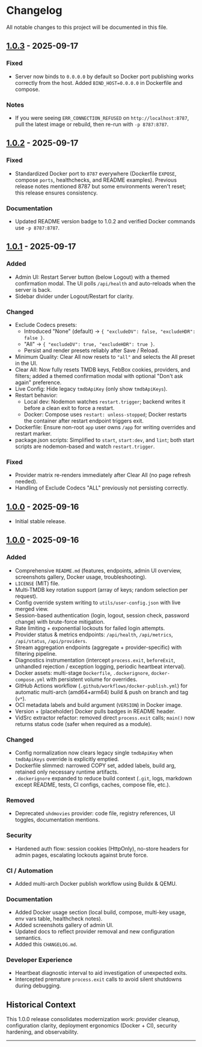 # Changelog

All notable changes to this project will be documented in this file.

## [1.0.3] - 2025-09-17

### Fixed
- Server now binds to `0.0.0.0` by default so Docker port publishing works correctly from the host. Added `BIND_HOST=0.0.0.0` in Dockerfile and compose.

### Notes
- If you were seeing `ERR_CONNECTION_REFUSED` on `http://localhost:8787`, pull the latest image or rebuild, then re-run with `-p 8787:8787`.

## [1.0.2] - 2025-09-17

### Fixed
- Standardized Docker port to `8787` everywhere (Dockerfile `EXPOSE`, compose `ports`, healthchecks, and README examples). Previous release notes mentioned 8787 but some environments weren't reset; this release ensures consistency.

### Documentation
- Updated README version badge to 1.0.2 and verified Docker commands use `-p 8787:8787`.

## [1.0.1] - 2025-09-17

### Added
- Admin UI: Restart Server button (below Logout) with a themed confirmation modal. The UI polls `/api/health` and auto-reloads when the server is back.
- Sidebar divider under Logout/Restart for clarity.

### Changed
- Exclude Codecs presets:
  - Introduced "None" (default) → `{ "excludeDV": false, "excludeHDR": false }`.
  - "All" → `{ "excludeDV": true, "excludeHDR": true }`.
  - Persist and render presets reliably after Save / Reload.
- Minimum Quality: Clear All now resets to `"all"` and selects the All preset in the UI.
- Clear All: Now fully resets TMDB keys, FebBox cookies, providers, and filters; added a themed confirmation modal with optional "Don't ask again" preference.
- Live Config: Hide legacy `tmdbApiKey` (only show `tmdbApiKeys`).
- Restart behavior:
  - Local dev: Nodemon watches `restart.trigger`; backend writes it before a clean exit to force a restart.
  - Docker: Compose uses `restart: unless-stopped`; Docker restarts the container after restart endpoint triggers exit.
- Dockerfile: Ensure non-root `app` user owns `/app` for writing overrides and restart marker.
- package.json scripts: Simplified to `start`, `start:dev`, and `lint`; both start scripts are nodemon-based and watch `restart.trigger`.

### Fixed
- Provider matrix re-renders immediately after Clear All (no page refresh needed).
- Handling of Exclude Codecs "ALL" previously not persisting correctly.

## [1.0.0] - 2025-09-16
- Initial stable release.

[1.0.3]: https://github.com/Inside4ndroid/TMDB-Embed-API/compare/v1.0.2...v1.0.3
[1.0.2]: https://github.com/Inside4ndroid/TMDB-Embed-API/compare/v1.0.1...v1.0.2
[1.0.1]: https://github.com/Inside4ndroid/TMDB-Embed-API/compare/v1.0.0...v1.0.1

## [1.0.0] - 2025-09-16

### Added
- Comprehensive `README.md` (features, endpoints, admin UI overview, screenshots gallery, Docker usage, troubleshooting).
- `LICENSE` (MIT) file.
- Multi‑TMDB key rotation support (array of keys; random selection per request).
- Config override system writing to `utils/user-config.json` with live merged view.
- Session-based authentication (login, logout, session check, password change) with brute-force mitigation.
- Rate limiting + exponential lockouts for failed login attempts.
- Provider status & metrics endpoints: `/api/health`, `/api/metrics`, `/api/status`, `/api/providers`.
- Stream aggregation endpoints (aggregate + provider-specific) with filtering pipeline.
- Diagnostics instrumentation (intercept `process.exit`, `beforeExit`, unhandled rejection / exception logging, periodic heartbeat interval).
- Docker assets: multi-stage `Dockerfile`, `.dockerignore`, `docker-compose.yml` with persistent volume for overrides.
- GitHub Actions workflow (`.github/workflows/docker-publish.yml`) for automatic multi-arch (amd64+arm64) build & push on branch and tag (`v*`).
- OCI metadata labels and build argument (`VERSION`) in Docker image.
- Version + (placeholder) Docker pulls badges in README header.
- VidSrc extractor refactor: removed direct `process.exit` calls; `main()` now returns status code (safer when required as a module).

### Changed
- Config normalization now clears legacy single `tmdbApiKey` when `tmdbApiKeys` override is explicitly emptied.
- Dockerfile slimmed: narrowed COPY set, added labels, build arg, retained only necessary runtime artifacts.
- `.dockerignore` expanded to reduce build context (`.git`, logs, markdown except README, tests, CI configs, caches, compose file, etc.).

### Removed
- Deprecated `uhdmovies` provider: code file, registry references, UI toggles, documentation mentions.

### Security
- Hardened auth flow: session cookies (HttpOnly), no-store headers for admin pages, escalating lockouts against brute force.

### CI / Automation
- Added multi-arch Docker publish workflow using Buildx & QEMU.

### Documentation
- Added Docker usage section (local build, compose, multi-key usage, env vars table, healthcheck notes).
- Added screenshots gallery of admin UI.
- Updated docs to reflect provider removal and new configuration semantics.
- Added this `CHANGELOG.md`.

### Developer Experience
- Heartbeat diagnostic interval to aid investigation of unexpected exits.
- Intercepted premature `process.exit` calls to avoid silent shutdowns during debugging.

## Historical Context
This 1.0.0 release consolidates modernization work: provider cleanup, configuration clarity, deployment ergonomics (Docker + CI), security hardening, and observability.

---

[1.0.0]: https://github.com/Inside4ndroid/TMDB-Embed-API/releases/v1.0.0
